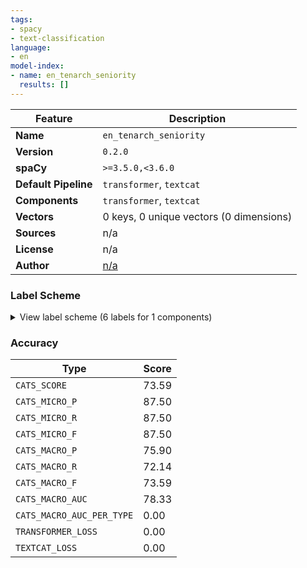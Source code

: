 ```yaml
---
tags:
- spacy
- text-classification
language:
- en
model-index:
- name: en_tenarch_seniority
  results: []
---
```

| Feature | Description |
| --- | --- |
| **Name** | `en_tenarch_seniority` |
| **Version** | `0.2.0` |
| **spaCy** | `>=3.5.0,<3.6.0` |
| **Default Pipeline** | `transformer`, `textcat` |
| **Components** | `transformer`, `textcat` |
| **Vectors** | 0 keys, 0 unique vectors (0 dimensions) |
| **Sources** | n/a |
| **License** | n/a |
| **Author** | [n/a]() |

### Label Scheme

<details>

<summary>View label scheme (6 labels for 1 components)</summary>

| Component | Labels |
| --- | --- |
| **`textcat`** | `INTERN`, `ENTRY`, `MID`, `SENIOR`, `DIRECTOR`, `EXECUTIVE` |

</details>

### Accuracy

| Type | Score |
| --- | --- |
| `CATS_SCORE` | 73.59 |
| `CATS_MICRO_P` | 87.50 |
| `CATS_MICRO_R` | 87.50 |
| `CATS_MICRO_F` | 87.50 |
| `CATS_MACRO_P` | 75.90 |
| `CATS_MACRO_R` | 72.14 |
| `CATS_MACRO_F` | 73.59 |
| `CATS_MACRO_AUC` | 78.33 |
| `CATS_MACRO_AUC_PER_TYPE` | 0.00 |
| `TRANSFORMER_LOSS` | 0.00 |
| `TEXTCAT_LOSS` | 0.00 |